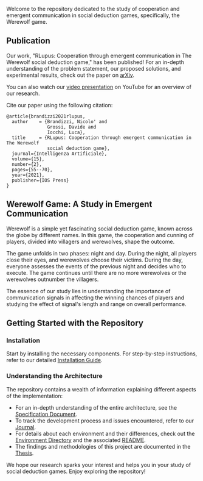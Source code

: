 Welcome to the repository dedicated to the study of cooperation and emergent communication in social deduction games, specifically, the Werewolf game.

## Publication 

Our work, "RLupus: Cooperation through emergent communication in The Werewolf social deduction game," has been published! For an in-depth understanding of the problem statement, our proposed solutions, and experimental results, check out the paper on [arXiv](https://arxiv.org/abs/2106.05018). 

You can also watch our [video presentation](https://youtu.be/i8lyvepGODw) on YouTube for an overview of our research.

Cite our paper using the following citation:
```
@article{brandizzi2021rlupus,
  author    = {Brandizzi, Nicolo' and
               Grossi, Davide and
               Iocchi, Luca},
  title     = {RLupus: Cooperation through emergent communication in The Werewolf
               social deduction game},
  journal={Intelligenza Artificiale},
  volume={15},
  number={2},
  pages={55--70},
  year={2021},
  publisher={IOS Press}
}
```

## Werewolf Game: A Study in Emergent Communication

Werewolf is a simple yet fascinating social deduction game, known across the globe by different names. In this game, the cooperation and cunning of players, divided into villagers and werewolves, shape the outcome.

The game unfolds in two phases: night and day. During the night, all players close their eyes, and werewolves choose their victims. During the day, everyone assesses the events of the previous night and decides who to execute. The game continues until there are no more werewolves or the werewolves outnumber the villagers.

The essence of our study lies in understanding the importance of communication signals in affecting the winning chances of players and studying the effect of signal's length and range on overall performance.

## Getting Started with the Repository

### Installation
Start by installing the necessary components. For step-by-step instructions, refer to our detailed [Installation Guide](Resources/MarkDowns/Installation.md).

### Understanding the Architecture
The repository contains a wealth of information explaining different aspects of the implementation:

- For an in-depth understanding of the entire architecture, see the [Specification Document](Resources/MarkDowns/Specs.md).
- To track the development process and issues encountered, refer to our [Journal](Resources/MarkDowns/Journal.md).
- For details about each environment and their differences, check out the [Environment Directory](gym_ww/envs) and the associated [README](gym_ww/envs/README.md).
- The findings and methodologies of this project are documented in the [Thesis](Resources/thesis.pdf).

We hope our research sparks your interest and helps you in your study of social deduction games. Enjoy exploring the repository!

